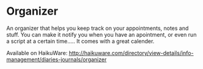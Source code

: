 Organizer
=========
An organizer that helps you keep track on your appointments, notes and stuff.
You can make it notify you when you have an apointment, or even run a script at a certain time.....
It comes with a great calender.

Available on HaikuWare: http://haikuware.com/directory/view-details/info-management/diaries-journals/organizer
